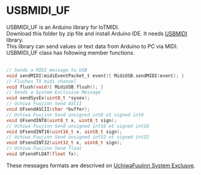 # USBMIDI_UF

USBMIDI_UF is an Arduino library for IoTMIDI. <br>
Download this folder by zip file and install Arduino IDE. 
It needs [USBMIDI](https://github.com/arduino-libraries/MIDIUSB) library.<br>
This library can send values or text data from Arduino to PC via MIDI.<br>
USBMIDI_UF class has following member functions.<br>
<br>

```MIDIUSB_UF.h
// Sends a MIDI message to USB
void sendMIDI(midiEventPacket_t event){ MidiUSB.sendMIDI(event); }
// Flushes TX midi channel
void flush(void){ MidiUSB.flush(); }
// Sends a System Exclusive Message
void sendSysEx(uint8_t *sysex);
// Uchiwa Fuujinn Send ASCII
void UFsendASCII(char *buffer);
// Uchiwa Fuujinn Send unsigned int8 ot signed int8
void UFsendINT8(uint8_t x, uint8_t sign);
// Uchiwa Fuujinn Send unsigned int16 ot signed int16
void UFsendINT16(uint16_t x, uint8_t sign);
// Uchiwa Fuujinn Send unsigned int32 ot signed int32
void UFsendINT32(uint32_t x, uint8_t sign);
// Uchiwa Fuujinn Send float
void UFsendFLOAT(float fx);
```

These messages formats are descrived on [UchiwaFuujinn System Exclusve](https://uchiwafuujinn.github.io/systemexclusive/uchiwa_sysex.html).
